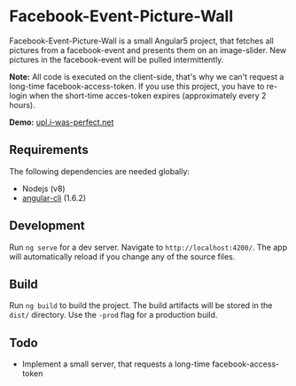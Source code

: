 # Facebook-Event-Picture-Wall

Facebook-Event-Picture-Wall is a small Angular5 project, that fetches all pictures from a
facebook-event and presents them on an image-slider. New pictures in the facebook-event will be
pulled intermittently.

**Note:** All code is executed on the client-side, that's why we can't request a long-time
facebook-access-token. If you use this project, you have to re-login when the short-time acces-token
expires (approximately every 2 hours).

**Demo:** [upl.i-was-perfect.net](http://upl.i-was-perfect.net/)

## Requirements

The following dependencies are needed globally:

* Nodejs (v8)
* [angular-cli](https://github.com/angular/angular-cli) (1.6.2)

## Development
Run `ng serve` for a dev server. Navigate to `http://localhost:4200/`. The app will automatically reload if you change any of the source files.

## Build

Run `ng build` to build the project. The build artifacts will be stored in the `dist/` directory. Use the `-prod` flag for a production build.

## Todo

* Implement a small server, that requests a long-time facebook-access-token
